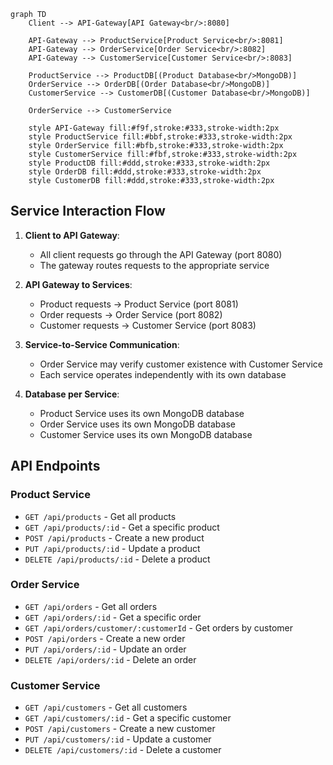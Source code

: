 ```mermaid
graph TD
    Client --> API-Gateway[API Gateway<br/>:8080]

    API-Gateway --> ProductService[Product Service<br/>:8081]
    API-Gateway --> OrderService[Order Service<br/>:8082]
    API-Gateway --> CustomerService[Customer Service<br/>:8083]

    ProductService --> ProductDB[(Product Database<br/>MongoDB)]
    OrderService --> OrderDB[(Order Database<br/>MongoDB)]
    CustomerService --> CustomerDB[(Customer Database<br/>MongoDB)]

    OrderService --> CustomerService

    style API-Gateway fill:#f9f,stroke:#333,stroke-width:2px
    style ProductService fill:#bbf,stroke:#333,stroke-width:2px
    style OrderService fill:#bfb,stroke:#333,stroke-width:2px
    style CustomerService fill:#fbf,stroke:#333,stroke-width:2px
    style ProductDB fill:#ddd,stroke:#333,stroke-width:2px
    style OrderDB fill:#ddd,stroke:#333,stroke-width:2px
    style CustomerDB fill:#ddd,stroke:#333,stroke-width:2px
```

## Service Interaction Flow

1. **Client to API Gateway**:

   - All client requests go through the API Gateway (port 8080)
   - The gateway routes requests to the appropriate service

2. **API Gateway to Services**:

   - Product requests → Product Service (port 8081)
   - Order requests → Order Service (port 8082)
   - Customer requests → Customer Service (port 8083)

3. **Service-to-Service Communication**:

   - Order Service may verify customer existence with Customer Service
   - Each service operates independently with its own database

4. **Database per Service**:
   - Product Service uses its own MongoDB database
   - Order Service uses its own MongoDB database
   - Customer Service uses its own MongoDB database

## API Endpoints

### Product Service

- `GET /api/products` - Get all products
- `GET /api/products/:id` - Get a specific product
- `POST /api/products` - Create a new product
- `PUT /api/products/:id` - Update a product
- `DELETE /api/products/:id` - Delete a product

### Order Service

- `GET /api/orders` - Get all orders
- `GET /api/orders/:id` - Get a specific order
- `GET /api/orders/customer/:customerId` - Get orders by customer
- `POST /api/orders` - Create a new order
- `PUT /api/orders/:id` - Update an order
- `DELETE /api/orders/:id` - Delete an order

### Customer Service

- `GET /api/customers` - Get all customers
- `GET /api/customers/:id` - Get a specific customer
- `POST /api/customers` - Create a new customer
- `PUT /api/customers/:id` - Update a customer
- `DELETE /api/customers/:id` - Delete a customer
